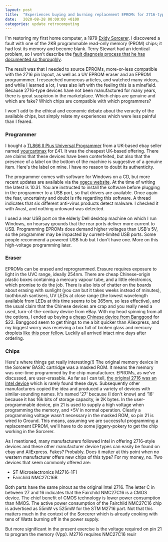 ```yaml
---
layout: post
title:  "Experiences buying and burning replacement EPROMs for 2716-type devices"
date:   2020-08-28 00:00:00 +0100
categories: update retrocomputing 
---
```

I'm restoring my first home computer, a 1979 [Exidy Sorcerer](https://en.wikipedia.org/wiki/Exidy_Sorcerer). I discovered a fault with one of the 2KB programmable read-only memory (PROM) chips; it had lost its memory and become blank. Terry Stewart had an identical problem, so I won't describe the [fault diagnosis process that he has documented so thoroughly](https://www.classic-computers.org.nz/blog/2011-06-25-sorcerer-rom-pac-fix-part-1.htm).

The result was that I needed to source EPROMs, more-or-less compatible with the 2716 pin layout, as well as a UV EPROM eraser and an EPROM programmmer. I researched numerous articles, and watched many videos, and while I learned a lot, I was also left with the feeling this is a minefield. Because 2716-type devices have not been manufactured for many years, there is great suspicion in the marketplace. Which chips are genuine and which are fake? Which chips are compatible with which programmers?

I won't add to the ethical and economic debate about the veracity of the available chips, but simply relate my experiences which were less painful than I feared.

### Programmer
I bought a [TL866 II Plus Universal Programmer](http://xgecu.com/TL866_main.html) from a UK-based ebay seller named [yourcartmax](https://www.ebay.co.uk/usr/yourcartmax) for £41. It was the cheapest UK-based offering. There are claims that these devices have been conterfeited, but also that the presence of a label on the bottom of the machine is suggestive of a genuine item. Here's the label on mine. I have no reason to doubt its authenticity. 

The programmer comes with software for Windows on a CD, but more recent updates are available via the [xgecu website](http://xgecu.com/). At the time of writing the latest is 10.31. You are instructed to install the software before plugging in the programmer to a USB port, so that drivers are available. Once again the fear, uncertainty and doubt is rife regarding this software. A thread indicates that six different anti-virus products detect malware. I checked it with Avast, and nothing untoward was detected.

I used a rear USB port on the elderly Dell desktop machine on which I run Windows, on hearsay grounds that the rear ports deliver more current to USB. Programming EPROMs does demand higher voltages than USB's 5V, so the programmer may be impacted by current-limited USB ports. Some people recommend a powered USB hub but I don't have one. More on this high-voltage programming later.

### Eraser
EPROMs can be erased and reprogrammed. Erasure requires exposure to light in the UVC range, ideally 254nm. There are cheap Chinese-origin plastic boxes containing a mercury vapour tube, and a little electronics, which promise to do the job. There is also lots of chatter on the boards about erasing with sunlight (you can but it takes weeks instead of minutes), toothbrush santisers, UV LEDs at close range (the lowest wavelength available from LEDs at this time seems to be 365nm, so less effective), and the usual claim that the Chinese devices are crap and you really need a used, turn-of-the-century device from eBay. With my head spinning from all the options, I ended up buying a [cheap Chinese device from Banggood](https://uk.banggood.com/NEW-High-Speed-Ultraviolet-Eraser-UV-EPROM-Eraser-Ultraviolet-Light-Erasable-Timer-p-1532425.html) for $22. Banggood seem to get things to me a bit quicker than Aliexpress, and my biggest worry was receiving a box full of broken glass and mercury droplets [like this poor fellow](https://www.youtube.com/watch?v=Zn3kWy_5kWU). Luckily all arrived intact nine days after ordering.

### Chips
Here's where things get really interesting(!) The original memory device in the Sorcerer BASIC cartridge was a masked ROM. It means the memory was one-time programmed by the chip manufacturer. EPROMs, as we've discussed, are user-erasable. As far as I can tell, [the original 2716 was an Intel device](http://www.sycelectronica.com.ar/semiconductores/2716.pdf) which is rarely found these days. Subsequently other manufacturers copied the idea and produced a variety of devices with similar-sounding names. It's named '27' because (I don't know) and '16' because it has 16k bits of storage capacity, ie 2K bytes. In the user-programmable device, pin 21 is used to supply a high voltage when programming the memory, and +5V in normal operation. Clearly a programming voltage wasn't necessary in the masked ROM, so pin 21 is wired to Ground. This means, assuming we are successful programming a replacement EPROM, we'll have to do some jiggery-pokery to get the chip working in the Sorcerer.

As I mentioned, many manufacturers followed Intel in offering 2716-style devices and these other manufacturer device types can easily be found on ebay and AliExpress. Fakes? Probably. Does it matter at this point when no western manufacturer offers new chips of this type? For my money, no. Two devices that seem commonly offered are:
- ST Microelectronics M2716-1F1
- Fairchild NMC27C16B

Both parts have the same pinout as the original Intel 2716. The letter C in between 27 and 16 indicates that the Fairchild NMC27C16 is a CMOS device. The chief benefit of CMOS technology is lower power consumption than NMOS. The active power consumption of the Fairchild NMC27C16 chip is advertised as 55mW vs 525mW for the STM M2716 part. Not that this matters much in the context of the Sorcerer which is already cooking with tens of Watts burning off in the power supply.

But more significant in the present exercise is the voltage required on pin 21 to program the memory (Vpp). M2716 requires NMC27C16 reuir
